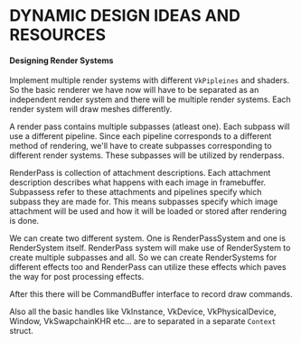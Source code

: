 # DYNAMIC DESIGN IDEAS AND RESOURCES

#### Designing Render Systems
Implement multiple render systems with different `VkPipleines` and shaders.
So the basic renderer we have now will have to be separated as an independent render system and
there will be multiple render systems. Each render system will draw meshes differently.

A render pass contains multiple subpasses (atleast one). Each subpass will use a different pipeline. Since each pipeline corresponds to a different method of rendering, we'll have to create subpasses corresponding to different render systems. These subpasses will be utilized by renderpass.

RenderPass is collection of attachment descriptions. Each attachment description describes what happens with each image in framebuffer.
Subpassess refer to these attachments and pipelines specify which subpass
they are made for. This means subpasses specify which image attachment
will be used and how it will be loaded or stored after rendering is done.

We can create two different system. One is RenderPassSystem and one is RenderSystem itself. RenderPass system will make use of RenderSystem to
create multiple subpasses and all. So we can create RenderSystems for different effects too and RenderPass can utilize these effects which paves the way for post processing effects.

After this there will be CommandBuffer interface to record draw commands.

Also all the basic handles like VkInstance, VkDevice, VkPhysicalDevice, Window, VkSwapchainKHR
etc... are to separated in a separate `Context` struct.
